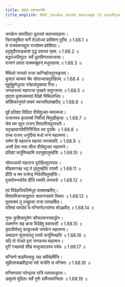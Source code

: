 ```yaml
---
title: 068 दशरथागतिः
title_english: 068 janaka sends message to ayodhya

---
```

<div class="audioEmbed"  caption="श्रीराम-हरिसीताराममूर्ति-घनपाठिभ्यां वचनम्" src="https://archive.org/download/Ramayana-recitation-Sriram-harisItArAmamUrti-Ghanapaati-v2/Kanda_1/Kanda_1_BK-068-Dasharatha_Agamanam.mp3"></div>

जनकेन समादिष्टा दूतास्ते क्लान्तवाहनाः।  
त्रिरात्रमुषिता मार्गे तेऽयोध्यां प्राविशन् पुरीम् ॥ 1.68.1 ॥   
ते राजवचनाद्दूता राजवेश्म प्रवेशिताः।  
ददृशुर्देवसङ्काशं वृद्धं दशरथं नृपम् ॥ 1.68.2 ॥   
बद्धाञ्जलिपुटाः सर्वे दूताविगतसाध्वसाः।  
राजानं प्रयता वाक्यमब्रुवन् मधुराक्षरम् ॥ 1.68.3 ॥   

मैथिलो जनको राजा साग्निहोत्रपुरस्कृतम्।  
कुशलं चाव्ययं चैव सोपाध्यायपुरोहितम् ॥ 1.68.4 ॥   
मुहुर्मुहुर्मधुरया स्नेहसंयुक्तया गिरा।  
जनकस्त्वां महाराजा पृच्छते सपुरःसरम् ॥ 1.68.5 ॥   
पृष्ट्वा कुशलमव्यग्रं वैदेहो मिथिलाधिपः।  
कौशिकानुमते वाक्यं भवन्तमिदमब्रवीत् ॥ 1.68.6 ॥   

पूर्वं प्रतिज्ञा विदिता वीर्यशुल्का ममात्मजा।  
राजानश्च कृतामर्षा निर्वीर्या विमुखीकृताः ॥ 1.68.7 ॥   
सेयं मम सुता राजन् विश्वामित्रपुरस्सरैः।  
यदृच्छयागतैर्वीरैर्निर्जिता तव पुत्रकैः ॥ 1.68.8 ॥   
तच्च राजन् धनुर्दिव्यं मध्ये भग्नं महात्मना।  
रामेण हि महाराज महत्यां जनसंसदि ॥ 1.68.9 ॥   
अस्मै देया मया सीता वीर्यशुल्का महात्मने।  
प्रतिज्ञां कर्तुमिच्छामि तदनुज्ञातुमर्हसि ॥ 1.68.10 ॥   

सोपाध्यायो महाराज पुरोहितपुरस्सरः।  
शीघ्रमागच्छ भद्रं ते द्रष्टुमर्हसि राघवौ ॥ 1.68.11 ॥   
प्रीतिं च मम राजेन्द्र निर्वर्तयितुमर्हसि।  
पुत्रयोरुभयोरेव प्रीतिं त्वमपि लप्स्यसे ॥ 1.68.12 ॥   

एवं विदेहाधिपतिर्मधुरं वाक्यमब्रवीत्।  
विश्वामित्राभ्यनुज्ञातः शतानन्दमते स्थितः ॥ 1.68.13 ॥   
दूतवाक्यं तु तच्छ्रुत्वा राजा परमहर्षितः।  
वसिष्ठं वामदेवं च मन्त्रिणोऽन्यांश्च सोऽब्रवीत् ॥ 1.68.14 ॥   

गुप्तः कुशिकपुत्रेण कौसल्यानन्दवर्द्धनः।  
लक्ष्मणेन सह भ्रात्रा विदेहेषु वसत्यसौ ॥ 1.68.15 ॥   
दृष्टवीर्यस्तु काकुत्स्थो जनकेन महात्मना।  
सम्प्रदानं सुतायास्तु राघवे कर्त्तुमिच्छति ॥ 1.68.16 ॥   
यदि वो रोचते वृत्तं जनकस्य महात्मनः।  
पुरीं गच्छामहे शीघ्रं माभूत्कालस्य पर्ययः ॥ 1.68.17 ॥   

मन्त्रिणो बाढमित्याहुः सह सर्वैर्महर्षिभिः।  
सुप्रीतश्चाब्रवीद्राजा श्वो यात्रेति स मन्त्रिणः ॥ 1.68.18 ॥   

मन्त्रिणस्तां नरेन्द्रस्य रात्रिं परमसत्कृताः।  
ऊषुस्ते मुदिताः सर्वे गुणैः सर्वैस्समन्विताः ॥ 1.68.19 ॥   